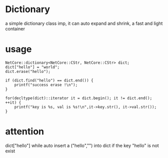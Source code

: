 # Dictionary
a simple dictionary class imp, it can auto expand and shrink, a fast and light container

# usage
```
NetCore::dictionary<NetCore::CStr, NetCore::CStr> dict;
dict["hello"] = "world";
dict.erase("hello");

if (dict.find("hello") == dict.end()) {
    printf("success erase !\n");
}

for(decltype(dict)::iterator it = dict.begin(); it != dict.end(); ++it) {
    printf("key is %s, val is %s!\n",it->key.str(), it->val.str());
}
```

# attention
dict["hello"] while auto insert a ("hello","") into dict if the key "hello" is not exist 